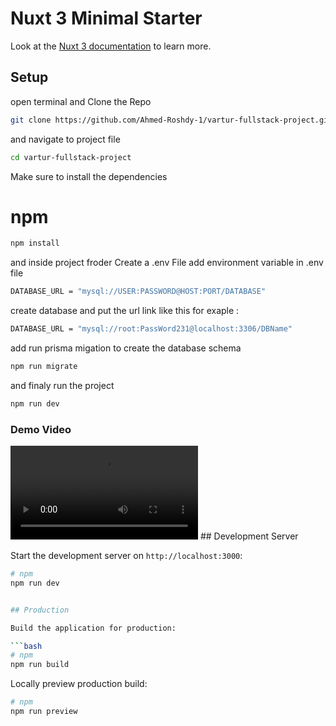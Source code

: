 # Nuxt 3 Minimal Starter

Look at the [Nuxt 3 documentation](https://nuxt.com/docs/getting-started/introduction) to learn more.

## Setup

open terminal and Clone the Repo

```bash
git clone https://github.com/Ahmed-Roshdy-1/vartur-fullstack-project.git

```

and navigate to project file

```bash
cd vartur-fullstack-project

```

Make sure to install the dependencies

# npm

```bash
npm install
```

and inside project froder Create a .env File
add environment variable in .env file

```bash
DATABASE_URL = "mysql://USER:PASSWORD@HOST:PORT/DATABASE"
```

create database and put the url link like this
for exaple :

```bash
DATABASE_URL = "mysql://root:PassWord231@localhost:3306/DBName"
```

add run prisma migation to create the database schema

```bash
npm run migrate
```

and finaly run the project

```bash
npm run dev
```

### Demo Video

[](assets/demo.mp4)

<video src="/assets/demo.mp4" controls="controls"      style="max-width: 100%; height: auto;">
   Your browser does not support the video tag.
</video>
## Development Server

Start the development server on `http://localhost:3000`:

````bash
# npm
npm run dev


## Production

Build the application for production:

```bash
# npm
npm run build

````

Locally preview production build:

```bash
# npm
npm run preview
```
